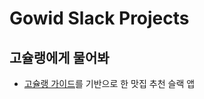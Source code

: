 # Gowid Slack Projects

## 고슐랭에게 물어봐

- [고슐랭 가이드](https://docs.google.com/spreadsheets/d/1Ke-HsQIgaHIeCBvEYpm0U-UGcn8UBaM5q29hX78dcSM/edit#gid=0)를 기반으로 한 맛집 추천 슬랙 앱
